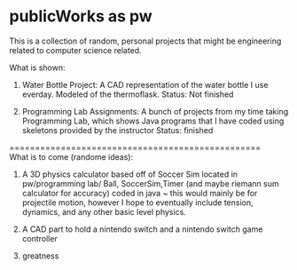 # publicWorks as pw
This is a collection of random, personal projects that might be engineering related to computer science related.

What is shown:

1. Water Bottle Project: A CAD representation of the water bottle I use everday. Modeled of the thermoflask.
Status: Not finished 

2. Programming Lab Assignments: A bunch of projects from my time taking Programming Lab, which shows Java programs that I have coded using skeletons provided by the instructor
Status: finished

=================================================  <br />
What is to come (randome ideas):

1. A 3D physics calculator based off of Soccer Sim located in pw/programming lab/ Ball, SoccerSim,Timer (and maybe riemann sum calculator for accuracy) coded in java
 ~ this would mainly be for projectile motion, however I hope to eventually include tension, dynamics, and any other basic level physics.
 
2. A CAD part to hold a nintendo switch and a nintendo switch game controller

3. greatness

